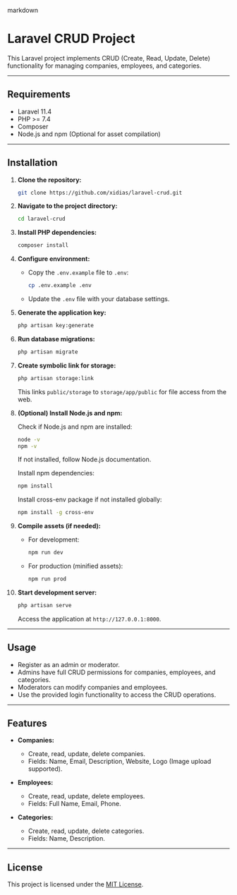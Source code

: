 
markdown
# Laravel CRUD Project

This Laravel project implements CRUD (Create, Read, Update, Delete) functionality for managing companies, employees, and categories.

---

## Requirements

- Laravel 11.4
- PHP >= 7.4
- Composer
- Node.js and npm (Optional for asset compilation)

---

## Installation

1. **Clone the repository:**

   ```bash
   git clone https://github.com/xidias/laravel-crud.git
   ```

2. **Navigate to the project directory:**

   ```bash
   cd laravel-crud
   ```

3. **Install PHP dependencies:**

   ```bash
   composer install
   ```

4. **Configure environment:**

   - Copy the `.env.example` file to `.env`:

     ```bash
     cp .env.example .env
     ```

   - Update the `.env` file with your database settings.

5. **Generate the application key:**

   ```bash
   php artisan key:generate
   ```

6. **Run database migrations:**

   ```bash
   php artisan migrate
   ```

7. **Create symbolic link for storage:**

   ```bash
   php artisan storage:link
   ```

   This links `public/storage` to `storage/app/public` for file access from the web.

8. **(Optional) Install Node.js and npm:**

   Check if Node.js and npm are installed:

   ```bash
   node -v
   npm -v
   ```

   If not installed, follow Node.js documentation.

   Install npm dependencies:

   ```bash
   npm install
   ```

   Install cross-env package if not installed globally:

   ```bash
   npm install -g cross-env
   ```

9. **Compile assets (if needed):**

   - For development:

     ```bash
     npm run dev
     ```

   - For production (minified assets):

     ```bash
     npm run prod
     ```

10. **Start development server:**

    ```bash
    php artisan serve
    ```

    Access the application at `http://127.0.0.1:8000`.

---

## Usage

- Register as an admin or moderator.
- Admins have full CRUD permissions for companies, employees, and categories.
- Moderators can modify companies and employees.
- Use the provided login functionality to access the CRUD operations.

---

## Features

- **Companies:**
  - Create, read, update, delete companies.
  - Fields: Name, Email, Description, Website, Logo (Image upload supported).

- **Employees:**
  - Create, read, update, delete employees.
  - Fields: Full Name, Email, Phone.

- **Categories:**
  - Create, read, update, delete categories.
  - Fields: Name, Description.

---

## License

This project is licensed under the [MIT License](LICENSE).